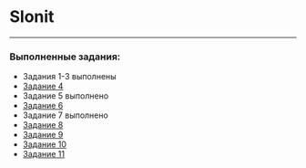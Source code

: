 # Slonit

---

### Выполненные задания:

- Задания 1-3 выполнены
- [Задание 4](https://github.com/shxnxdwn/slonit/blob/main/tasks/task-4/git-commands.md)
- Задание 5 выполнено
- [Задание 6](https://github.com/shxnxdwn/slonit/blob/main/tasks/task-6/app.js)
- Задание 7 выполнено
- [Задание 8](https://github.com/shxnxdwn/slonit/blob/main/tasks/task-8/app.js)
- [Задание 9](https://github.com/shxnxdwn/slonit/blob/main/tasks/task-9/app.js)
- [Задание 10](https://github.com/shxnxdwn/slonit/blob/main/tasks/task-10/app.js)
- [Задание 11](https://github.com/shxnxdwn/slonit/blob/main/tasks/task-11/app.js)
